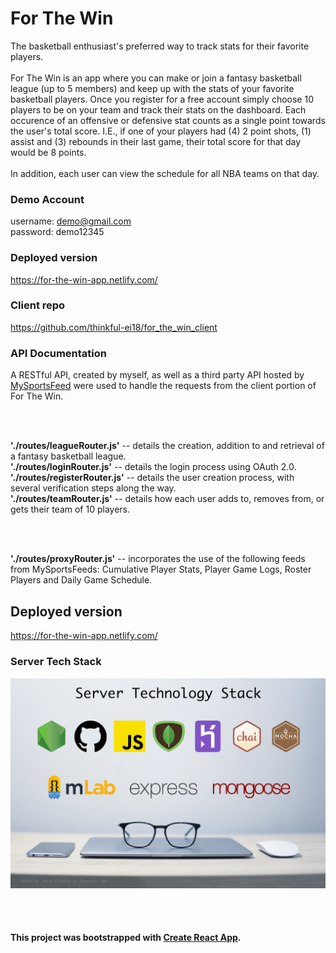 # For The Win
The basketball enthusiast's preferred way to track stats for their favorite players.
<br>
<br>
For The Win is an app where you can make or join a fantasy basketball league (up to 5 members) and keep up with the stats of your favorite basketball players. Once you register for a free account simply choose 10 players to be on your team and track their stats on the dashboard. Each occurence of an offensive or defensive stat counts as a single point towards the user's total score. I.E., if one of your players had (4) 2 point shots, (1) assist and (3) rebounds in their last game, their total score for that day would be 8 points. 
<br>
<br>
In addition, each user can view the schedule for all NBA teams on that day.

### Demo Account
username: demo@gmail.com <br>
password: demo12345

### Deployed version
  https://for-the-win-app.netlify.com/
  
### Client repo
  https://github.com/thinkful-ei18/for_the_win_client
  
### API Documentation
A RESTful API, created by myself, as well as a third party API hosted by <a href='https://www.mysportsfeeds.com/data-feeds/api-docs#'>MySportsFeed</a> were used to handle the requests from the client portion of For The Win. 

<br><br>

<b>'./routes/leagueRouter.js'</b> -- details the creation, addition to and retrieval of a fantasy basketball league. <br>
<b>'./routes/loginRouter.js'</b> -- details the login process using OAuth 2.0. <br>
<b>'./routes/registerRouter.js'</b> -- details the user creation process, with several verification steps along the way. <br>
<b>'./routes/teamRouter.js'</b> -- details how each user adds to, removes from, or gets their team of 10 players.

<br><br>

<b>'./routes/proxyRouter.js'</b> -- incorporates the use of the following feeds from MySportsFeeds: Cumulative Player Stats, Player Game Logs, Roster Players and Daily Game Schedule.

## Deployed version
  https://for-the-win-app.netlify.com/


### Server Tech Stack
![Server Tech Stack](/images/server_tech_stack.jpg?raw=true "Server Tech Stack")

<br>
<br>

#### This project was bootstrapped with [Create React App](https://github.com/facebookincubator/create-react-app).
